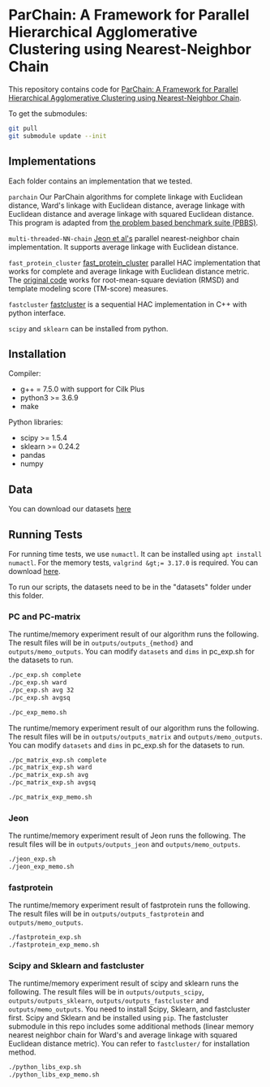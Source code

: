 # ParChain: A Framework for Parallel Hierarchical Agglomerative Clustering using Nearest-Neighbor Chain

This repository contains code for [ParChain: A Framework for Parallel Hierarchical Agglomerative Clustering using Nearest-Neighbor Chain](http://arxiv.org/abs/2106.04727).

To get the submodules:
```bash
git pull
git submodule update --init
```

Implementations
--------
Each folder contains an implementation that we tested.

`parchain`
Our ParChain algorithms for complete linkage with Euclidean distance, Ward's linkage with Euclidean distance, average linkage with Euclidean distance and average linkage with squared Euclidean distance. This program is adapted from [the problem based benchmark suite (PBBS)](https://github.mit.edu/jshun/pbbs).

`multi-threaded-NN-chain`
[Jeon et al's](https://ieeexplore.ieee.org/document/6893001) parallel nearest-neighbor chain implementation. It supports average linkage with Euclidean distance. 

`fast_protein_cluster`
[fast_protein_cluster](https://pubmed.ncbi.nlm.nih.gov/24532722/) parallel HAC implementation that works for complete and average linkage with Euclidean distance metric.
The [original code](https://github.com/lhhunghimself/fast_protein_cluster) works for root-mean-square deviation (RMSD) and template modeling score (TM-score) measures. 

`fastcluster`
[fastcluster](http://danifold.net/fastcluster.html?section=1) is a sequential HAC implementation in C++ with python interface. 

`scipy` and `sklearn` can be installed from python.

## Installation

Compiler:
* g++ = 7.5.0 with support for Cilk Plus
* python3 &gt;= 3.6.9
* make

Python libraries:
* scipy &gt;= 1.5.4 
* sklearn &gt;= 0.24.2
* pandas
* numpy

## Data

You can download our datasets [here](https://console.cloud.google.com/storage/browser/...)


## Running Tests
For running time tests, we use `numactl`. It can be installed using `apt install numactl`. 
For the memory tests, `valgrind &gt;= 3.17.0` is required. You can download [here](https://www.valgrind.org/docs/download_docs.html). 

To run our scripts, the datasets need to be in the "datasets" folder under this folder. 

### PC and PC-matrix

The runtime/memory experiment result of our algorithm runs the following. The result files will be in `outputs/outputs_{method}` and `outputs/memo_outputs`.
You can modify `datasets` and `dims` in pc_exp.sh for the datasets to run. 
```bash
./pc_exp.sh complete
./pc_exp.sh ward
./pc_exp.sh avg 32
./pc_exp.sh avgsq 

./pc_exp_memo.sh
```

The runtime/memory experiment result of our algorithm runs the following. The result files will be in `outputs/outputs_matrix` and `outputs/memo_outputs`.
You can modify `datasets` and `dims` in pc_exp.sh for the datasets to run. 
```bash
./pc_matrix_exp.sh complete
./pc_matrix_exp.sh ward
./pc_matrix_exp.sh avg
./pc_matrix_exp.sh avgsq 

./pc_matrix_exp_memo.sh
```
 

### Jeon
The runtime/memory experiment result of Jeon runs the following. The result files will be in `outputs/outputs_jeon` and `outputs/memo_outputs`.
```bash
./jeon_exp.sh
./jeon_exp_memo.sh
```

### fastprotein
The runtime/memory experiment result of fastprotein runs the following. The result files will be in `outputs/outputs_fastprotein` and `outputs/memo_outputs`.
```bash
./fastprotein_exp.sh
./fastprotein_exp_memo.sh
```


### Scipy and Sklearn and fastcluster
The runtime/memory experiment result of scipy and sklearn runs the following. The result files will be in `outputs/outputs_scipy`, `outputs/outputs_sklearn`, `outputs/outputs_fastcluster` and `outputs/memo_outputs`.
You need to install Scipy, Sklearn, and fastcluster first. 
Scipy and Sklearn and be installed using `pip`. The fastcluster submodule in this repo includes some additional methods (linear memory nearest neighbor chain for Ward's and average linkage with squared Euclidean distance metric). You can refer to `fastcluster/` for installation method. 
```bash
./python_libs_exp.sh
./python_libs_exp_memo.sh
```
